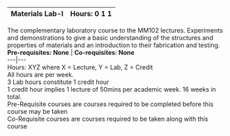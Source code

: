 **Materials Lab-I** | **Hours: 0 1 1**  
---|---  
The complementary laboratory course to the MM102 lectures. Experiments and demonstrations to give a basic understanding of the structures and properties of materials and an introduction to their fabrication and testing.
**Pre-requisites: None** | **Co-requisites: None**  
---|---  
Hours: XYZ where X = Lecture, Y = Lab, Z = Credit  
All hours are per week.  
3 Lab hours constitute 1 credit hour  
1 credit hour implies 1 lecture of 50mins per academic week. 16 weeks in total.  
Pre-Requisite courses are courses required to be completed before this course may be taken  
Co-Requisite courses are courses required to be taken along with this course
